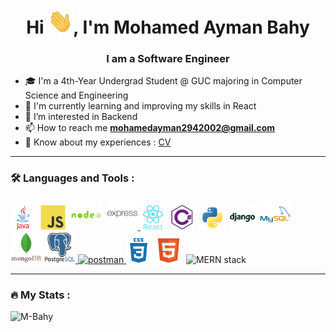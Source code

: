 
<h1 align="center">Hi <img src="https://raw.githubusercontent.com/ABSphreak/ABSphreak/master/gifs/Hi.gif" width="40px" height="40px">, I'm Mohamed Ayman Bahy</h1>

<h3 align="center">I am a Software Engineer</h3>
<!-- <p align="left"> <img src="https://komarev.com/ghpvc/?username=M-Bahy&label=Profile%20views&color=0e75b6&style=flat" alt="M-Bahy" /> </p>

<!-- - 🔭 I’m currently working on a Data Base engine and an Online Banking System  -->


- :mortar_board: I'm a 4th-Year Undergrad Student @ GUC majoring in Computer Science and Engineering 
- :seedling: I'm currently learning and improving my skills in React
- 🤝 I’m interested in Backend
- 📫 How to reach me **mohamedayman2942002@gmail.com**
- 📄 Know about my experiences : [CV](https://drive.google.com/file/d/1nXKbpTdu3a4AiggT63f96qfX7xolTQrJ/view?usp=sharing)                                  
---

### :hammer_and_wrench: Languages and Tools :
<div>
  <img src="https://github.com/devicons/devicon/blob/master/icons/java/java-original-wordmark.svg" title="Java" alt="Java" width="40" height="40"/>&nbsp;
  <img src="https://github.com/devicons/devicon/blob/master/icons/javascript/javascript-original.svg" title="JavaScript" alt="JavaScript" width="40" height="40"/>&nbsp;
  <img src="https://github.com/devicons/devicon/blob/master/icons/nodejs/nodejs-plain-wordmark.svg" title="NodeJS" alt="NodeJS" width="50" height="50"/>&nbsp;
  <a href="https://expressjs.com" target="_blank" rel="noreferrer"> <img src="https://raw.githubusercontent.com/devicons/devicon/master/icons/express/express-original-wordmark.svg" alt="express" width="50" height="50"/> </a>
  <img src="https://github.com/devicons/devicon/blob/master/icons/react/react-original-wordmark.svg" title="React" alt="React" width="40" height="40"/>&nbsp;
  <img src="https://github.com/devicons/devicon/blob/master/icons/csharp/csharp-line.svg" title="C#" alt="C#" width="40" height="40"/>&nbsp;
  <img src="https://github.com/devicons/devicon/blob/master/icons/python/python-original.svg" title="Python" alt="Python" width="40" height="40"/>&nbsp;
  <img src="https://github.com/devicons/devicon/blob/master/icons/django/django-plain-wordmark.svg" title="Django" alt="Django" width="40" height="40"/>&nbsp;
  <img src="https://github.com/devicons/devicon/blob/master/icons/mysql/mysql-original-wordmark.svg" title="MySQL"  alt="MySQL" width="50" height="50"/>&nbsp;
 <a href="https://www.mongodb.com/" target="_blank" rel="noreferrer"> <img src="https://raw.githubusercontent.com/devicons/devicon/master/icons/mongodb/mongodb-original-wordmark.svg" alt="mongodb" width="50" height="50"/></a>
  <a href="https://www.postgresql.org" target="_blank" rel="noreferrer"> <img src="https://raw.githubusercontent.com/devicons/devicon/master/icons/postgresql/postgresql-original-wordmark.svg" alt="postgresql" width="50" height="50"/> </a>
  <a href="https://postman.com" target="_blank" rel="noreferrer"> <img src="https://www.vectorlogo.zone/logos/getpostman/getpostman-icon.svg" alt="postman" width="40" height="40"/> </a>
  <img src="https://github.com/devicons/devicon/blob/master/icons/css3/css3-plain-wordmark.svg"  title="CSS3" alt="CSS" width="40" height="40"/>&nbsp;
  <img src="https://github.com/devicons/devicon/blob/master/icons/html5/html5-original.svg" title="HTML5" alt="HTML" width="40" height="40"/>&nbsp;
<img alt="MERN stack" width="120px" src="https://img.shields.io/badge/MERN-20232A?style=for-the-badge&logo=mongodb&logoColor=white&labelColor=61DAFB" />





  
  
  
  
</div>

---

### :fire: My Stats :


<div align="left">
<p><img  src="https://github-readme-stats.vercel.app/api/top-langs?username=M-Bahy&show_icons=true&locale=en&hide=jupyter%20notebook" alt="M-Bahy" />
  
<!--   </p><p>&nbsp;<img style="height:195px; width:400px;" align="right" src="https://github-readme-stats.vercel.app/api?username=M-Bahy&show_icons=true&locale=en&layout=compact" alt="M-Bahy" /></p> -->
  
  
  </div>



